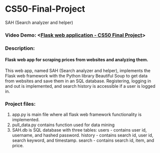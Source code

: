 # CS50-Final-Project
SAH (Search analyzer and helper)


### Video Demo:  <[Flask web application - CS50 Final Project](https://youtu.be/Dvcl5UgBkaY)>
### Description:
#### Flask web app for scraping prices from websites and analyzing them.
This web app, named SAH (Search analyzer and helper), implements the Flask web framework with the Python library Beautiful Soup to get data from websites and save them in an SQL database. Registering, logging in and out is implemented, and search history is accessible if a user is logged in.

### Project files:
1. app.py is main file where all flask web framework functionality is implemented.
2. pull_data.py contains function used for data mining
3. SAH.db is SQL database with three tables:
    users - contains user id, username, and hashed password.
    history - contains search id, user id, search keyword, and timestamp.
    search - contains search id, item, and price.
